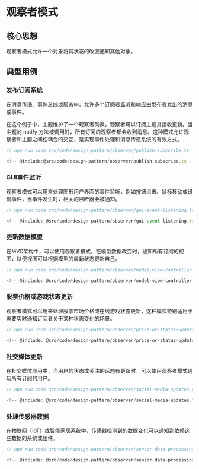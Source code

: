 # 观察者模式

## 核心思想

观察者模式允许一个对象将其状态的改变通知其他对象。

## 典型用例

### 发布订阅系统

在消息传递、事件总线或服务中，允许多个订阅者监听和响应由发布者发出的消息或事件。

在这个例子中，主题维护了一个观察者列表。观察者可以订阅主题并接收更新。当主题的 notify 方法被调用时，所有订阅的观察者都会收到消息。这种模式允许观察者和主题之间松耦合的交互，是实现事件处理和消息传递系统的有效方式。

```ts
// npm run code src/code/design-pattern/observer/publish-subscribe.ts

<!-- @include:@src/code/design-pattern/observer/publish-subscribe.ts -->
```

### GUI事件监听

观察者模式可以用来处理图形用户界面的事件监听，例如按钮点击、鼠标移动或键盘事件，当事件发生时，相关的监听器会被通知。

```ts
// npm run code src/code/design-pattern/observer/gui-event-listening.ts

<!-- @include: @src/code/design-pattern/observer/gui-event-listening.ts -->
```

### 更新数据模型

在MVC架构中，可以使用观察者模式，在模型数据改变时，通知所有订阅的视图，以便视图可以根据模型的最新状态更新自己。

```ts
// npm run code src/code/design-pattern/observer/model-view-controller.ts

<!-- @include: @src/code/design-pattern/observer/model-view-controller.ts -->
```

### 股票价格或游戏状态更新

观察者模式可以用来处理股票市场价格或在线游戏状态更新，这种模式特别适用于需要实时通知订阅者关于某种状态变化的场景。

```ts
// npm run code src/code/design-pattern/observer/price-or-status-update.ts

<!-- @include: @src/code/design-pattern/observer/price-or-status-update.ts -->
```

### 社交媒体更新

在社交媒体应用中，当用户的状态或关注的话题有更新时，可以使用观察者模式通知所有订阅的用户。

```ts
// npm run code src/code/design-pattern/observer/social-media-updates.ts

<!-- @include: @src/code/design-pattern/observer/social-media-updates.ts -->
```

### 处理传感器数据

在物联网（IoT）或智能家居系统中，传感器检测到的数据变化可以通知到依赖这些数据的系统或组件。 

```ts
// npm run code src/code/design-pattern/observer/sensor-data-processing.ts

<!-- @include: @src/code/design-pattern/observer/sensor-data-processing.ts -->
```